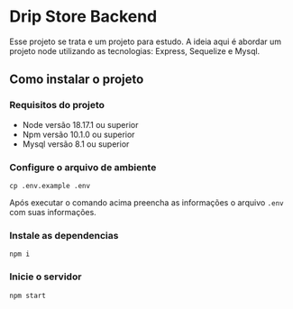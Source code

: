 # Drip Store Backend

Esse projeto se trata e um projeto para estudo.
A ideia aqui é abordar um projeto node utilizando as tecnologias: Express, Sequelize e Mysql.

## Como instalar o projeto
### Requisitos do projeto
- Node versão 18.17.1 ou superior
- Npm versão 10.1.0 ou superior
- Mysql versão 8.1 ou superior

### Configure o arquivo de ambiente
```
cp .env.example .env
```
Após executar o comando acima preencha as informações o arquivo `.env` com suas informações.

### Instale as dependencias
```
npm i
```

### Inicie o servidor
```
npm start
```
